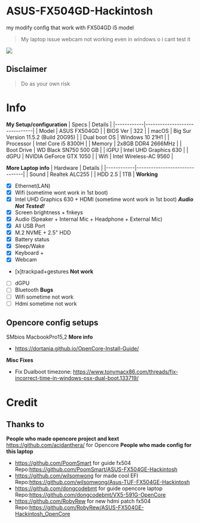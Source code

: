 # ASUS-FX504GD-Hackintosh
my modify config that work with FX504GD i5 model
> My laptop issue
    webcam not working even in windows o i cant test it

<img src="https://github.com/pnapt/ASUS-FX504GD-Hackintosh/blob/main/placeholder01.png"/>

## Disclaimer
> Do as your own risk

# Info
**My Setup/configuration**
| Specs | Details |
|------------|-------------------------------|
| Model | ASUS FX504GD |
| BIOS Ver | 322 |
| macOS | Big Sur Version 11.5.2 (Build 20G95) |
| Dual boot OS | Windows 10 21H1 |
| Processor | Intel Core i5 8300H |
| Memory | 2x8GB DDR4 2666MHz |
| Boot Drive | WD Black SN750 500 GB |
| iGPU | Intel UHD Graphics 630 |
| dGPU | NVIDIA GeForce GTX 1050 |
| Wifi | Intel Wireless-AC 9560 |

**More Laptop info**
| Hardware | Details |
|------------|-------------------------------|
| Sound | Realtek ALC255 |
| HDD 2.5 | 1TB |
**Working**
- [x] Ethernet(LAN) 
- [x] Wifi (sometime wont work in 1st boot)
- [x] Intel UHD Graphics 630 + HDMI (sometime wont work in 1st boot) ___Audio Not Tested!___
- [x] Screen brightness + fnkeys
- [x] Audio (Speaker + Internal Mic + Headphone + External Mic) 
- [x] All USB Port
- [x] M.2 NVME + 2.5" HDD
- [x] Battery status
- [x] Sleep/Wake
- [x] Keyboard + 
- [x] Webcam
- [x]trackpad+gestures
**Not work**
- [ ] dGPU
- [ ] Bluetooth
**Bugs**
- [ ] Wifi sometime not work
- [ ] Hdmi sometime not work

## Opencore config setups
SMbios MacbookPro15,2
**More info**
- https://dortania.github.io/OpenCore-Install-Guide/  

**Misc Fixes**
- Fix Dualboot timezone: https://www.tonymacx86.com/threads/fix-incorrect-time-in-windows-osx-dual-boot.133719/  

# Credit
## Thanks to
**People who made opencore project and kext**
https://github.com/acidanthera/ for Opencore
**People who made config for this laptop**
- https://github.com/PoomSmart for guide fx504 
    Repo:https://github.com/PoomSmart/ASUS-FX504GE-Hackintosh
- https://github.com/wilsomwong for made cool EFI 
    Repo:https://github.com/wilsomwong/Asus-TUF-FX504GE-Hackintosh
- https://github.com/dongcodebmt for guide opencore laptop 
    Repo:https://github.com/dongcodebmt/VX5-591G-OpenCore
- https://github.com/RobyRew for new hdmi patch fx504 
    Repo:https://github.com/RobyRew/ASUS-FX504GE-Hackintosh_OpenCore